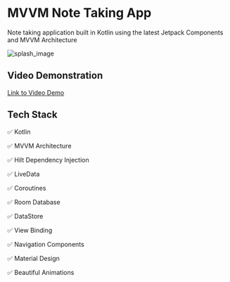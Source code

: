 # MVVM Note Taking App
Note taking application built in Kotlin using the latest Jetpack Components and MVVM Architecture

![splash_image](https://user-images.githubusercontent.com/48114644/152885645-97fa281b-9453-4c3a-901c-8521d4202bdd.png)

## Video Demonstration
[Link to Video Demo](https://drive.google.com/file/d/1HkDgax0E2-nICAOXBqN29-xINoIpRFqc/view?usp=sharing)

## Tech Stack
✅ Kotlin

✅ MVVM Architecture

✅ Hilt Dependency Injection

✅ LiveData

✅ Coroutines

✅ Room Database

✅ DataStore

✅ View Binding

✅ Navigation Components

✅ Material Design

✅ Beautiful Animations
